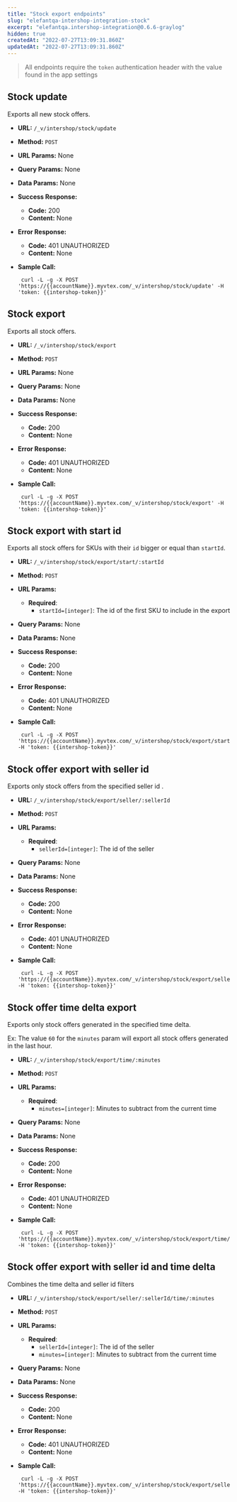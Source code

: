 ```yaml
---
title: "Stock export endpoints"
slug: "elefantqa-intershop-integration-stock"
excerpt: "elefantqa.intershop-integration@0.6.6-graylog"
hidden: true
createdAt: "2022-07-27T13:09:31.860Z"
updatedAt: "2022-07-27T13:09:31.860Z"
---
```

> All endpoints require the `token` authentication header with the value found in the app settings

## Stock update
Exports all new stock offers.

* **URL:** `/_v/intershop/stock/update`

* **Method:** `POST`

* **URL Params:** None
* **Query Params:** None
* **Data Params:** None

* **Success Response:**

  * **Code:** 200
  * **Content:** None

* **Error Response:**
  * **Code:** 401 UNAUTHORIZED
  * **Content:** None

* **Sample Call:**
  ```shell
   curl -L -g -X POST 'https://{{accountName}}.myvtex.com/_v/intershop/stock/update' -H 'token: {{intershop-token}}'
  ```


## Stock export
Exports all stock offers.

* **URL:** `/_v/intershop/stock/export`

* **Method:** `POST`

* **URL Params:** None
* **Query Params:** None
* **Data Params:** None

* **Success Response:**

  * **Code:** 200
  * **Content:** None

* **Error Response:**
  * **Code:** 401 UNAUTHORIZED
  * **Content:** None

* **Sample Call:**
  ```shell
   curl -L -g -X POST 'https://{{accountName}}.myvtex.com/_v/intershop/stock/export' -H 'token: {{intershop-token}}'
  ```

## Stock export with start id
Exports all stock offers for SKUs with their `id` bigger or equal than `startId`.

* **URL:** `/_v/intershop/stock/export/start/:startId`

* **Method:** `POST`

* **URL Params:** 
  * **Required**:
    * `startId=[integer]`: The id of the first SKU to include in the export
* **Query Params:** None
* **Data Params:** None

* **Success Response:**

  * **Code:** 200
  * **Content:** None

* **Error Response:**
  * **Code:** 401 UNAUTHORIZED
  * **Content:** None

* **Sample Call:**
  ```shell
   curl -L -g -X POST 'https://{{accountName}}.myvtex.com/_v/intershop/stock/export/start/2513' -H 'token: {{intershop-token}}'
  ```

## Stock offer export with seller id
Exports only stock offers from the specified seller id .

* **URL:** `/_v/intershop/stock/export/seller/:sellerId`

* **Method:** `POST`

* **URL Params:**
  * **Required**:
    * `sellerId=[integer]`: The id of the seller
* **Query Params:** None
* **Data Params:** None

* **Success Response:**

  * **Code:** 200
  * **Content:** None

* **Error Response:**
  * **Code:** 401 UNAUTHORIZED
  * **Content:** None

* **Sample Call:**
  ```shell
   curl -L -g -X POST 'https://{{accountName}}.myvtex.com/_v/intershop/stock/export/seller/1' -H 'token: {{intershop-token}}'
  ```

## Stock offer time delta export
Exports only stock offers generated in the specified time delta.

Ex: The value `60` for the `minutes` param will export all stock offers generated in the last hour.

* **URL:** `/_v/intershop/stock/export/time/:minutes`

* **Method:** `POST`

* **URL Params:**
  * **Required**:
    * `minutes=[integer]`: Minutes to subtract from the current time
* **Query Params:** None
* **Data Params:** None

* **Success Response:**

  * **Code:** 200
  * **Content:** None

* **Error Response:**
  * **Code:** 401 UNAUTHORIZED
  * **Content:** None

* **Sample Call:**
  ```shell
   curl -L -g -X POST 'https://{{accountName}}.myvtex.com/_v/intershop/stock/export/time/180' -H 'token: {{intershop-token}}'
  ```

## Stock offer export with seller id and time delta
Combines the time delta and seller id filters

* **URL:** `/_v/intershop/stock/export/seller/:sellerId/time/:minutes`

* **Method:** `POST`

* **URL Params:**
  * **Required**:
    * `sellerId=[integer]`: The id of the seller
    * `minutes=[integer]`: Minutes to subtract from the current time
* **Query Params:** None
* **Data Params:** None

* **Success Response:**

  * **Code:** 200
  * **Content:** None

* **Error Response:**
  * **Code:** 401 UNAUTHORIZED
  * **Content:** None

* **Sample Call:**
  ```shell
   curl -L -g -X POST 'https://{{accountName}}.myvtex.com/_v/intershop/stock/export/seller/1/time/180' -H 'token: {{intershop-token}}'
  ```